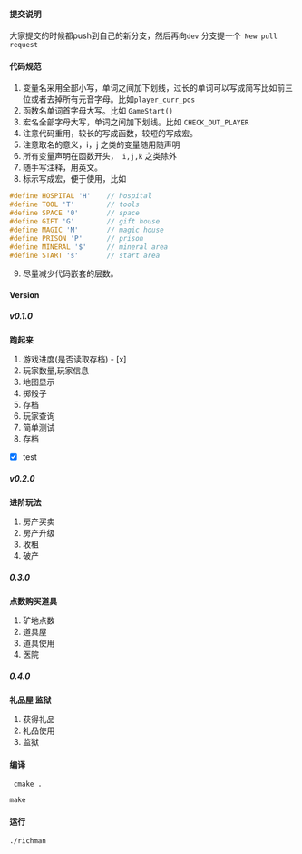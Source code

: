 #### 提交说明
  大家提交的时候都push到自己的新分支，然后再向`dev` 分支提一个``` New pull request```
  
#### 代码规范
 1. 变量名采用全部小写，单词之间加下划线，过长的单词可以写成简写比如前三位或者去掉所有元音字母。比如``` player_curr_pos ```
 2. 函数名单词首字母大写。比如 ```GameStart()```
 3. 宏名全部字母大写，单词之间加下划线。比如 ```CHECK_OUT_PLAYER```
 4. 注意代码重用，较长的写成函数，较短的写成宏。
 5. 注意取名的意义，i，j 之类的变量随用随声明
 6. 所有变量声明在函数开头，``` i,j,k``` 之类除外
 7. 随手写注释，用英文。
 8. 标示写成宏，便于使用，比如 
  ```C
  #define HOSPITAL 'H'    // hospital
#define TOOL 'T'        // tools
#define SPACE '0'       // space
#define GIFT 'G'        // gift house
#define MAGIC 'M'       // magic house
#define PRISON 'P'      // prison
#define MINERAL '$'     // mineral area
#define START 's'       // start area
  ```
 9. 尽量减少代码嵌套的层数。
 
#### Version
##### v0.1.0
**跑起来**
1. 游戏进度(是否读取存档) - [x]
2. 玩家数量,玩家信息
3. 地图显示
4. 掷骰子
5. 存档   
6. 玩家查询
7. 简单测试   
8. 存档
- [x] test

##### v0.2.0
**进阶玩法**
1. 房产买卖
2. 房产升级
3. 收租
4. 破产

##### 0.3.0
**点数购买道具**
1. 矿地点数
2. 道具屋
3. 道具使用
4. 医院

##### 0.4.0
**礼品屋 监狱**
1. 获得礼品
2. 礼品使用
3. 监狱

#### 编译
``` cmake .```

``` make ```

#### 运行
``` ./richman ```
